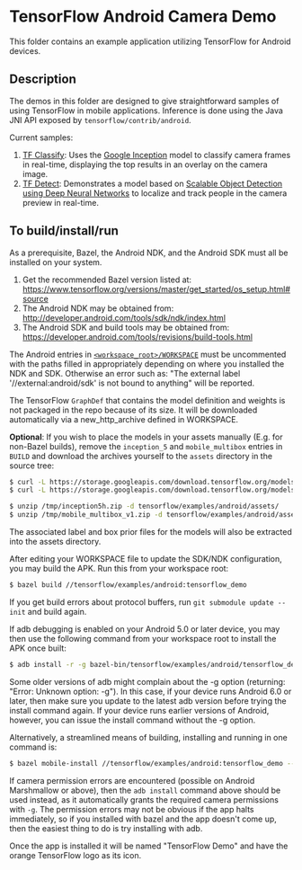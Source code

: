 # TensorFlow Android Camera Demo

This folder contains an example application utilizing TensorFlow for Android
devices.

## Description

The demos in this folder are designed to give straightforward samples of using
TensorFlow in mobile applications. Inference is done using the Java JNI API
exposed by `tensorflow/contrib/android`.

Current samples:

1. [TF Classify](https://github.com/tensorflow/tensorflow/blob/master/tensorflow/examples/android/src/org/tensorflow/demo/ClassifierActivity.java):
        Uses the [Google Inception](https://arxiv.org/abs/1409.4842)
        model to classify camera frames in real-time, displaying the top results
        in an overlay on the camera image.
2. [TF Detect](https://github.com/tensorflow/tensorflow/blob/master/tensorflow/examples/android/src/org/tensorflow/demo/DetectorActivity.java):
        Demonstrates a model based on [Scalable Object Detection
        using Deep Neural Networks](https://arxiv.org/abs/1312.2249) to
        localize and track people in the camera preview in real-time.

## To build/install/run

As a prerequisite, Bazel, the Android NDK, and the Android SDK must all be
installed on your system.

1. Get the recommended Bazel version listed at:
        https://www.tensorflow.org/versions/master/get_started/os_setup.html#source
2. The Android NDK may be obtained from:
        http://developer.android.com/tools/sdk/ndk/index.html
3. The Android SDK and build tools may be obtained from:
        https://developer.android.com/tools/revisions/build-tools.html

The Android entries in [`<workspace_root>/WORKSPACE`](../../../WORKSPACE#L2-L13)
must be uncommented with the paths filled in appropriately depending on where
you installed the NDK and SDK. Otherwise an error such as:
"The external label '//external:android/sdk' is not bound to anything" will
be reported.

The TensorFlow `GraphDef` that contains the model definition and weights
is not packaged in the repo because of its size. It will be downloaded
automatically via a new_http_archive defined in WORKSPACE.

**Optional**: If you wish to place the models in your assets manually (E.g. for
non-Bazel builds), remove the `inception_5` and `mobile_multibox` entries in
`BUILD` and download the archives yourself to the `assets` directory in the
source tree:

```bash
$ curl -L https://storage.googleapis.com/download.tensorflow.org/models/inception5h.zip -o /tmp/inception5h.zip
$ curl -L https://storage.googleapis.com/download.tensorflow.org/models/mobile_multibox_v1.zip -o /tmp/mobile_multibox_v1.zip

$ unzip /tmp/inception5h.zip -d tensorflow/examples/android/assets/
$ unzip /tmp/mobile_multibox_v1.zip -d tensorflow/examples/android/assets/
```

The associated label and box prior files for the models will also be extracted
into the assets directory.

After editing your WORKSPACE file to update the SDK/NDK configuration,
you may build the APK. Run this from your workspace root:

```bash
$ bazel build //tensorflow/examples/android:tensorflow_demo
```

If you get build errors about protocol buffers, run
`git submodule update --init` and build again.

If adb debugging is enabled on your Android 5.0 or later device, you may then
use the following command from your workspace root to install the APK once
built:

```bash
$ adb install -r -g bazel-bin/tensorflow/examples/android/tensorflow_demo.apk
```

Some older versions of adb might complain about the -g option (returning:
"Error: Unknown option: -g").  In this case, if your device runs Android 6.0 or
later, then make sure you update to the latest adb version before trying the
install command again. If your device runs earlier versions of Android, however,
you can issue the install command without the -g option.

Alternatively, a streamlined means of building, installing and running in one
command is:

```bash
$ bazel mobile-install //tensorflow/examples/android:tensorflow_demo --start_app
```

If camera permission errors are encountered (possible on Android Marshmallow or
above), then the `adb install` command above should be used instead, as it
automatically grants the required camera permissions with `-g`. The permission
errors may not be obvious if the app halts immediately, so if you installed
with bazel and the app doesn't come up, then the easiest thing to do is try
installing with adb.

Once the app is installed it will be named "TensorFlow Demo" and have the orange
TensorFlow logo as its icon.
